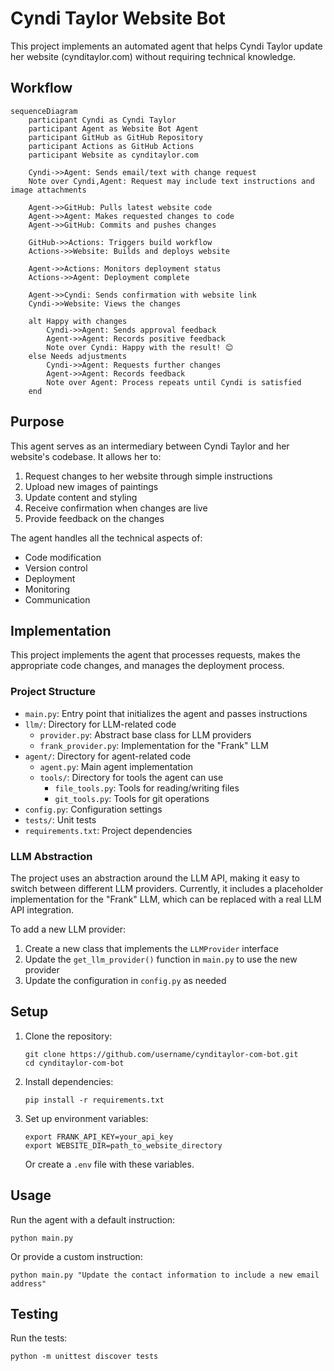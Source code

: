 # Cyndi Taylor Website Bot

This project implements an automated agent that helps Cyndi Taylor update her website (cynditaylor.com) without requiring technical knowledge.

## Workflow

```mermaid
sequenceDiagram
    participant Cyndi as Cyndi Taylor
    participant Agent as Website Bot Agent
    participant GitHub as GitHub Repository
    participant Actions as GitHub Actions
    participant Website as cynditaylor.com

    Cyndi->>Agent: Sends email/text with change request
    Note over Cyndi,Agent: Request may include text instructions and image attachments

    Agent->>GitHub: Pulls latest website code
    Agent->>Agent: Makes requested changes to code
    Agent->>GitHub: Commits and pushes changes

    GitHub->>Actions: Triggers build workflow
    Actions->>Website: Builds and deploys website

    Agent->>Actions: Monitors deployment status
    Actions->>Agent: Deployment complete

    Agent->>Cyndi: Sends confirmation with website link
    Cyndi->>Website: Views the changes

    alt Happy with changes
        Cyndi->>Agent: Sends approval feedback
        Agent->>Agent: Records positive feedback
        Note over Cyndi: Happy with the result! 😊
    else Needs adjustments
        Cyndi->>Agent: Requests further changes
        Agent->>Agent: Records feedback
        Note over Agent: Process repeats until Cyndi is satisfied
    end
```

## Purpose

This agent serves as an intermediary between Cyndi Taylor and her website's codebase. It allows her to:

1. Request changes to her website through simple instructions
2. Upload new images of paintings
3. Update content and styling
4. Receive confirmation when changes are live
5. Provide feedback on the changes

The agent handles all the technical aspects of:

- Code modification
- Version control
- Deployment
- Monitoring
- Communication

## Implementation

This project implements the agent that processes requests, makes the appropriate code changes, and manages the deployment process.

### Project Structure

- `main.py`: Entry point that initializes the agent and passes instructions
- `llm/`: Directory for LLM-related code
  - `provider.py`: Abstract base class for LLM providers
  - `frank_provider.py`: Implementation for the "Frank" LLM
- `agent/`: Directory for agent-related code
  - `agent.py`: Main agent implementation
  - `tools/`: Directory for tools the agent can use
    - `file_tools.py`: Tools for reading/writing files
    - `git_tools.py`: Tools for git operations
- `config.py`: Configuration settings
- `tests/`: Unit tests
- `requirements.txt`: Project dependencies

### LLM Abstraction

The project uses an abstraction around the LLM API, making it easy to switch between different LLM providers. Currently, it includes a placeholder implementation for the "Frank" LLM, which can be replaced with a real LLM API integration.

To add a new LLM provider:

1. Create a new class that implements the `LLMProvider` interface
2. Update the `get_llm_provider()` function in `main.py` to use the new provider
3. Update the configuration in `config.py` as needed

## Setup

1. Clone the repository:
   ```
   git clone https://github.com/username/cynditaylor-com-bot.git
   cd cynditaylor-com-bot
   ```

2. Install dependencies:
   ```
   pip install -r requirements.txt
   ```

3. Set up environment variables:
   ```
   export FRANK_API_KEY=your_api_key
   export WEBSITE_DIR=path_to_website_directory
   ```

   Or create a `.env` file with these variables.

## Usage

Run the agent with a default instruction:

```
python main.py
```

Or provide a custom instruction:

```
python main.py "Update the contact information to include a new email address"
```

## Testing

Run the tests:

```
python -m unittest discover tests
```
